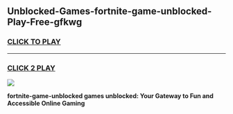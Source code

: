 
## Unblocked-Games-fortnite-game-unblocked-Play-Free-gfkwg
<h3>
<a href="https://premium76.site?title=fortnite-game-unblocked&ref=18A">CLICK TO PLAY</a></h3>
<hr>

<h3>
<a href="https://premium76.site?title=fortnite-game-unblocked&ref=18A">CLICK 2 PLAY</a>
  
</h3>

<a href="https://premium76.site?title=fortnite-game-unblocked&ref=18A"><img src="https://clearcache.store/games.png"></a>


**fortnite-game-unblocked games unblocked: Your Gateway to Fun and Accessible Online Gaming**
